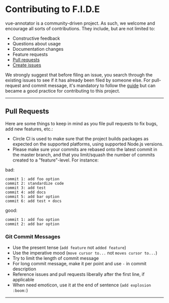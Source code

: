 # Contributing to F.I.D.E

vue-annotator is a community-driven project. As such, we welcome and encourage all sorts of
contributions. They include, but are not limited to:

- Constructive feedback
- Questions about usage
- Documentation changes
- Feature requests
- [Pull requests](#pull-requests)
- [Create issues](#create-issues)

We strongly suggest that before filing an issue, you search through the existing issues to see
if it has already been filed by someone else.
For pull-request and commit message, it's mandatory to follow the [guide](#pull-requests)
but can became a good practice for contributing to this project.

<!-- ## Contribution suggestions

We use the label [`help wanted`](https://github.com/DrSensor/F.I.D.E/issues?q=is%3Aopen+is%3Aissue+label%3A%22help+wanted%22) in the issue tracker to denote fairly-well-scoped-out bugs or feature requests that the community can pick up and work on. If any of those labeled issues do not have enough information, please feel free to ask constructive questions. (This applies to any open issue.) -->

-----
## Pull Requests

Here are some things to keep in mind as you file pull requests to fix bugs, add new features, etc.:

- Circle CI is used to make sure that the project builds packages as expected on the supported
  platforms, using supported Node.js versions.
- Please make sure your commits are rebased onto the latest commit in the master branch, and that
  you limit/squash the number of commits created to a "feature"-level. For instance:

bad:

```
commit 1: add foo option
commit 2: standardize code
commit 3: add test
commit 4: add docs
commit 5: add bar option
commit 6: add test + docs
```

good:

```
commit 1: add foo option
commit 2: add bar option
```

### Git Commit Messages

- Use the present tense (`add feature` not `added feature`)
- Use the imperative mood (`move cursor to...` not `moves cursor to...`)
- Try to limit the length of commit message
- For long commit message, make it per point and use `-` in commit description
- Reference issues and pull requests liberally after the first line, if applicable
- When need emoticon, use it at the end of sentence (`add explosion :boom:`)

-----